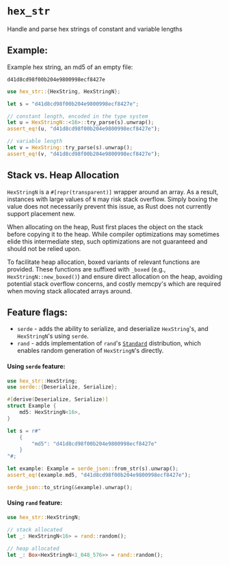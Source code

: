 # `hex_str`
Handle and parse hex strings of constant and variable lengths

## Example:

Example hex string, an md5 of an empty file:
```text
d41d8cd98f00b204e9800998ecf8427e
```
```rust
use hex_str::{HexString, HexStringN};

let s = "d41d8cd98f00b204e9800998ecf8427e";

// constant length, encoded in the type system
let u = HexStringN::<16>::try_parse(s).unwrap();
assert_eq!(u, "d41d8cd98f00b204e9800998ecf8427e");

// variable length
let v = HexString::try_parse(s).unwrap();
assert_eq!(v, "d41d8cd98f00b204e9800998ecf8427e");
```

## Stack vs. Heap Allocation
`HexStringN` is a `#[repr(transparent)]` wrapper around an array. As a result, instances with large values of `N` may risk stack overflow. Simply boxing the value does not necessarily prevent this issue, as Rust does not currently support placement new.  

When allocating on the heap, Rust first places the object on the stack before copying it to the heap. While compiler optimizations may sometimes elide this intermediate step, such optimizations are not guaranteed and should not be relied upon.  

To facilitate heap allocation, boxed variants of relevant functions are provided. These functions are suffixed with `_boxed` (e.g., `HexStringN::new_boxed()`) and ensure direct allocation on the heap, avoiding potential stack overflow concerns, and costly memcpy's which are required when moving stack allocated arrays around.

## Feature flags:
- `serde` - adds the ability to serialize, and deserialize `HexString`'s, and `HexStringN`'s using `serde`.
- `rand` - adds implementation of `rand`'s [`Standard`](https://docs.rs/rand/0.8.4/rand/distributions/struct.Standard.html)
distribution, which enables random generation of `HexStringN`'s directly.

#### Using `serde` feature:
```rust
use hex_str::HexString;
use serde::{Deserialize, Serialize};

#[derive(Deserialize, Serialize)]
struct Example {
    md5: HexStringN<16>,
}

let s = r#"
    {
        "md5": "d41d8cd98f00b204e9800998ecf8427e"
    }
"#;

let example: Example = serde_json::from_str(s).unwrap();
assert_eq!(example.md5, "d41d8cd98f00b204e9800998ecf8427e");

serde_json::to_string(&example).unwrap();
```

#### Using `rand` feature:
```rust
use hex_str::HexStringN;

// stack allocated
let _: HexStringN<16> = rand::random();

// heap allocated
let _: Box<HexStringN<1_048_576>> = rand::random();
```